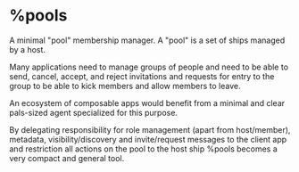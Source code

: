 # %pools
A minimal "pool" membership manager. A "pool" is a set of ships managed by a host.

Many applications need to manage groups of people and need to be able to send, cancel, accept, and reject invitations and requests for entry to the group to be able to kick members and allow members to leave.

An ecosystem of composable apps would benefit from a minimal and clear pals-sized agent specialized for this purpose.

By delegating responsibility for role management (apart from host/member), metadata, visibility/discovery and invite/request messages to the client app and restriction all actions on the pool to the host ship %pools becomes a very compact and general tool.
